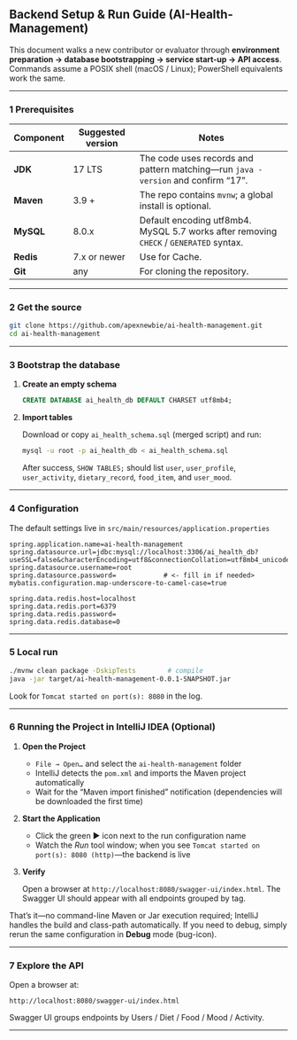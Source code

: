 ## Backend Setup & Run Guide (AI-Health-Management)

This document walks a new contributor or evaluator through **environment preparation → database bootstrapping → service start-up → API access**.  Commands assume a POSIX shell (macOS / Linux); PowerShell equivalents work the same.

---

### 1  Prerequisites

| Component | Suggested version | Notes                                                                                  |
| --------- | ----------------- |----------------------------------------------------------------------------------------|
| **JDK**   | 17 LTS            | The code uses records and pattern matching—run `java -version` and confirm “17”.       |
| **Maven** | 3.9 +             | The repo contains `mvnw`; a global install is optional.                                |
| **MySQL** | 8.0.x             | Default encoding utf8mb4. MySQL 5.7 works after removing `CHECK` / `GENERATED` syntax. |
| **Redis** | 7.x or newer      | Use for Cache.                                                                         |
| **Git**   | any               | For cloning the repository.                                                            |

---

### 2  Get the source

```bash
git clone https://github.com/apexnewbie/ai-health-management.git
cd ai-health-management
```

---

### 3  Bootstrap the database

1. **Create an empty schema**

   ```sql
   CREATE DATABASE ai_health_db DEFAULT CHARSET utf8mb4;
   ```

2. **Import tables**

   Download or copy `ai_health_schema.sql` (merged script) and run:

   ```bash
   mysql -u root -p ai_health_db < ai_health_schema.sql
   ```

   After success, `SHOW TABLES;` should list `user`, `user_profile`, `user_activity`,
   `dietary_record`, `food_item`, and `user_mood`.

---

### 4  Configuration

The default settings live in `src/main/resources/application.properties`

```properties
spring.application.name=ai-health-management
spring.datasource.url=jdbc:mysql://localhost:3306/ai_health_db?useSSL=false&characterEncoding=utf8&connectionCollation=utf8mb4_unicode_ci
spring.datasource.username=root
spring.datasource.password=            # <- fill in if needed>
mybatis.configuration.map-underscore-to-camel-case=true

spring.data.redis.host=localhost
spring.data.redis.port=6379
spring.data.redis.password=
spring.data.redis.database=0
```

---

### 5  Local run

```bash
./mvnw clean package -DskipTests        # compile
java -jar target/ai-health-management-0.0.1-SNAPSHOT.jar
```

Look for `Tomcat started on port(s): 8080` in the log.

---

### 6  Running the Project in IntelliJ IDEA (Optional)

1. **Open the Project**

   * `File → Open…` and select the `ai-health-management` folder
   * IntelliJ detects the `pom.xml` and imports the Maven project automatically
   * Wait for the “Maven import finished” notification (dependencies will be downloaded the first time)

2. **Start the Application**

   * Click the green ▶️  icon next to the run configuration name
   * Watch the *Run* tool window; when you see
     `Tomcat started on port(s): 8080 (http)`—the backend is live

3. **Verify**

   Open a browser at `http://localhost:8080/swagger-ui/index.html`.
   The Swagger UI should appear with all endpoints grouped by tag.

That’s it—no command-line Maven or Jar execution required; IntelliJ handles the build and class-path automatically. If you need to debug, simply rerun the same configuration in **Debug** mode (bug-icon).


---

### 7  Explore the API

Open a browser at:

```
http://localhost:8080/swagger-ui/index.html
```

Swagger UI groups endpoints by Users / Diet / Food / Mood / Activity.

---



